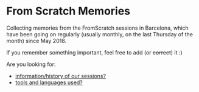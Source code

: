# From Scratch Memories

Collecting memories from the FromScratch sessions in Barcelona, which have been going on regularly (usually monthly, on the last Thursday of the month) since May 2018.

If you remember something important, feel free to add (or ~~correct~~) it :)

Are you looking for:
- [information/history of our sessions?](from_scratch_sessions.md)
- [tools and languages used?](tools_and_languages.md)
